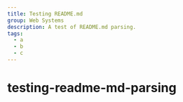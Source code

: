 ```yaml
---
title: Testing README.md
group: Web Systems
description: A test of README.md parsing.
tags:
  - a
  - b
  - c
---
```

# testing-readme-md-parsing
